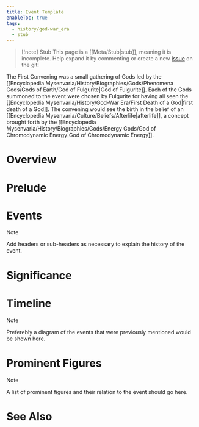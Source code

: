 ```yaml
---
title: Event Template
enableToc: true
tags:
  - history/god-war_era
  - stub
---
```


> [!note] Stub
> This page is a [[Meta/Stub|stub]], meaning it is incomplete. Help expand it by commenting or create a new [issue](https://github.com/RagtimeGal/quartz--encyclopedia-mysenvaria/issues/new/choose) on the git!


The First Convening was a small gathering of Gods led by the [[Encyclopedia Mysenvaria/History/Biographies/Gods/Phenomena Gods/Gods of Earth/God of Fulgurite|God of Fulgurite]]. Each of the Gods summoned to the event were chosen by Fulgurite for having all seen the [[Encyclopedia Mysenvaria/History/God-War Era/First Death of a God|first death of a God]]. The convening would see the birth in the belief of an [[Encyclopedia Mysenvaria/Culture/Beliefs/Afterlife|afterlife]], a concept brought forth by the [[Encyclopedia Mysenvaria/History/Biographies/Gods/Energy Gods/God of Chromodynamic Energy|God of Chromodynamic Energy]].
# Overview

# Prelude

# Events 

> [!note]
> Add headers or sub-headers as necessary to explain the history of the event.
# Significance

# Timeline

> [!note]
> Preferebly a diagram of the events that were previously mentioned would be shown here.
# Prominent Figures

> [!note]
> A list of prominent figures and their relation to the event should go here.
# See Also
